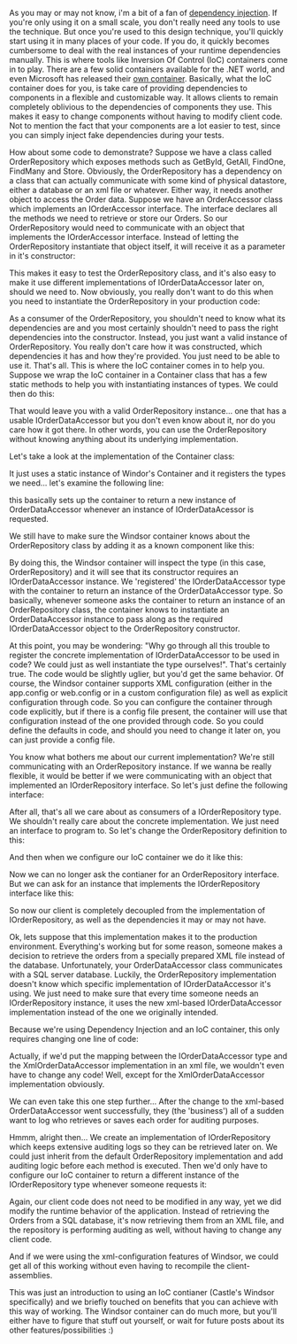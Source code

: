 As you may or may not know, i'm a bit of a fan of <a href="http://davybrion.com/blog/2007/07/introduction-to-dependency-injection/">dependency injection</a>.  If you're only using it on a small scale, you don't really need any tools to use the technique.  But once you're used to this design technique, you'll quickly start using it in many places of your code. If you do, it quickly becomes cumbersome to deal with the real instances of your runtime dependencies manually. This is where tools like Inversion Of Control (IoC) containers come in to play. There are a few solid containers available for the .NET world, and even Microsoft has released their <a href="http://www.codeplex.com/unity">own container</a>.  Basically, what the IoC container does for you, is take care of providing dependencies to components in a flexible and customizable way. It allows clients to remain completely oblivious to the dependencies of components they use.  This makes it easy to change components without having to modify client code. Not to mention the fact that your components are a lot easier to test, since you can simply inject fake dependencies during your tests.

How about some code to demonstrate? Suppose we have a class called OrderRepository which exposes methods such as GetById, GetAll, FindOne, FindMany and Store. Obviously, the OrderRepository has a dependency on a class that can actually communicate with some kind of physical datastore, either a database or an xml file or whatever.  Either way, it needs another object to access the Order data. Suppose we have an OrderAccessor class which implements an IOrderAccessor interface.  The interface declares all the methods we need to retrieve or store our Orders.  So our OrderRepository would need to communicate with an object that implements the IOrderAccessor interface.  Instead of letting the OrderRepository instantiate that object itself, it will receive it as a parameter in it's constructor:

<script src="https://gist.github.com/3612032.js?file=s1.cs"></script>

This makes it easy to test the OrderRepository class, and it's also easy to make it use different implementations of IOrderDataAccessor later on, should we need to.  Now obviously, you really don't want to do this when you need to instantiate the OrderRepository in your production code:

<script src="https://gist.github.com/3612032.js?file=s2.cs"></script>

As a consumer of the OrderRepository, you shouldn't need to know what its dependencies are and you most certainly shouldn't need to pass the right dependencies into the constructor.  Instead, you just want a valid instance of OrderRepository. You really don't care how it was constructed, which dependencies it has and how they're provided.  You just need to be able to use it. That's all.  This is where the IoC container comes in to help you.  Suppose we wrap the IoC container in a Container class that has a few static methods to help you with instantiating instances of types.  We could then do this:

<script src="https://gist.github.com/3612032.js?file=s3.cs"></script>

That would leave you with a valid OrderRepository instance... one that has a usable IOrderDataAccessor but you don't even know about it, nor do you care how it got there. In other words, you can use the OrderRepository without knowing anything about its underlying implementation.

Let's take a look at the implementation of the Container class:

<script src="https://gist.github.com/3612032.js?file=s4.cs"></script>

It just uses a static instance of Windor's Container and it registers the types we need... let's examine the following line:

<script src="https://gist.github.com/3612032.js?file=s5.cs"></script>

this basically sets up the container to return a new instance of OrderDataAccessor whenever an instance of IOrderDataAcessor is requested.

We still have to make sure the Windsor container knows about the OrderRepository class by adding it as a known component like this:

<script src="https://gist.github.com/3612032.js?file=s6.cs"></script>

By doing this, the Windsor container will inspect the type (in this case, OrderRepository) and it will see that its constructor requires an IOrderDataAccessor instance. We 'registered' the IOrderDataAccessor type with the container to return an instance of the OrderDataAccessor type. So basically, whenever someone asks the container to return an instance of an OrderRepository class, the container knows to instantiate an OrderDataAccessor instance to pass along as the required IOrderDataAccessor object to the OrderRepository constructor.

At this point, you may be wondering: "Why go through all this trouble to register the concrete implementation of IOrderDataAccessor to be used in code? We could just as well instantiate the type ourselves!".  That's certainly true.  The code would be slightly uglier, but you'd get the same behavior.  Of course, the Windsor container supports XML configuration (either in the app.config or web.config or in a custom configuration file) as well as explicit configuration through code. So you can configure the container through code explicitly, but if there is a config file present, the container will use that configuration instead of the one provided through code.  So you could define the defaults in code, and should you need to change it later on, you can just provide a config file.

You know what bothers me about our current implementation? We're still communicating with an OrderRepository instance. If we wanna be really flexible, it would be better if we were communicating with an object that implemented an IOrderRepository interface.  So let's just define the following interface:

<script src="https://gist.github.com/3612032.js?file=s7.cs"></script>

After all, that's all we care about as consumers of a IOrderRepository type. We shouldn't really care about the concrete implementation.  We just need an interface to program to.  So let's change the OrderRepository definition to this:

<script src="https://gist.github.com/3612032.js?file=s8.cs"></script>

And then when we configure our IoC container we do it like this:

<script src="https://gist.github.com/3612032.js?file=s9.cs"></script>

Now we can no longer ask the contianer for an OrderRepository interface. But we can ask for an instance that implements the IOrderRepository interface like this:

<script src="https://gist.github.com/3612032.js?file=s10.cs"></script>

So now our client is completely decoupled from the implementation of IOrderRepository, as well as the dependencies it may or may not have.

Ok, lets suppose that this implementation makes it to the production environment.  Everything's working but for some reason, someone makes a decision to retrieve the orders from a specially prepared XML file instead of the database.  Unfortunately, your OrderDataAccessor class communicates with a SQL server database. Luckily, the OrderRepository implementation doesn't know which specific implementation of IOrderDataAccessor it's using.  We just need to make sure that every time someone needs an IOrderRepository instance, it uses the new xml-based IOrderDataAccessor implementation instead of the one we originally intended.

Because we're using Dependency Injection and an IoC container, this only requires changing one line of code:

<script src="https://gist.github.com/3612050.js?file=s11.cs"></script>

Actually, if we'd put the mapping between the IOrderDataAccessor type and the XmlOrderDataAccessor implementation in an xml file, we wouldn't even have to change any code! Well, except for the XmlOrderDataAccessor implementation obviously.

We can even take this one step further... After the change to the xml-based OrderDataAccessor went successfully, they (the 'business') all of a sudden want to log who retrieves or saves each order for auditing purposes.

Hmmm, alright then... We create an implementation of IOrderRepository which keeps extensive auditing logs so they can be retrieved later on. We could just inherit from the default OrderRepository implementation and add auditing logic before each method is executed.  Then we'd only have to configure our IoC container to return a different instance of the IOrderRepository type whenever someone requests it:

<script src="https://gist.github.com/3612050.js?file=s12.cs"></script>

Again, our client code does not need to be modified in any way, yet we did modify the runtime behavior of the application.  Instead of retrieving the Orders from a SQL database, it's now retrieving them from an XML file, and the repository is performing auditing as well, without having to change any client code.

And if we were using the xml-configuration features of Windsor, we could get all of this working without even having to recompile the client-assemblies.

This was just an introduction to using an IoC contianer (Castle's Windsor specifically) and we briefly touched on benefits that you can achieve with this way of working.  The Windsor container can do much more, but you'll either have to figure that stuff out yourself, or wait for future posts about its other features/possibilities :)
